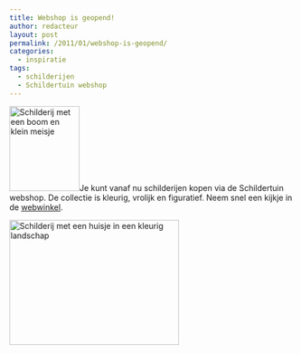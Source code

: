 ```yaml
---
title: Webshop is geopend!
author: redacteur
layout: post
permalink: /2011/01/webshop-is-geopend/
categories:
  - inspiratie
tags:
  - schilderijen
  - Schildertuin webshop
---
```

<img class="alignleft size-thumbnail wp-image-1091" title="troostboom-schilderij" src="http://www.schildertuin.nl/wordpress/wp-content/uploads/2011/01/troostboom-schilderij-124x150.jpg" alt="Schilderij met een boom en klein meisje" width="124" height="150" />Je kunt vanaf nu schilderijen kopen via de Schildertuin webshop. De collectie is kleurig, vrolijk en figuratief. Neem snel een kijkje in de <a title="koop originele en vrolijke schilderijen" href="http://www.schildertuin.nl/wordpress/schilderijen-wenskaarten-en-handgemaakte-artikelen/" target="_blank">webwinkel</a>.

<!--more Koop een kleurrijk schilderij in de webshop-->

<img class="aligncenter size-full wp-image-1092" title="landschap-schilderij" src="http://www.schildertuin.nl/wordpress/wp-content/uploads/2011/01/landschap-schilderij.jpg" alt="Schilderij met een huisje in een kleurig landschap" width="300" height="221" />